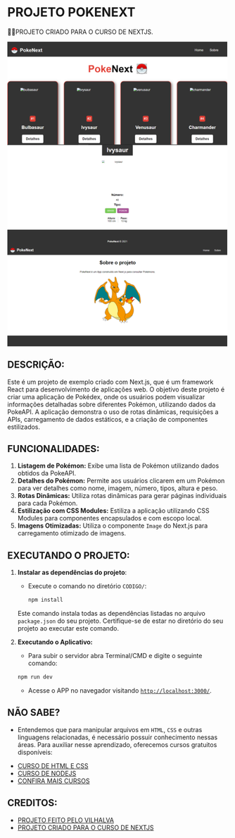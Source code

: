 # PROJETO POKENEXT
👨‍🏫PROJETO CRIADO PARA O CURSO DE NEXTJS.

<img src="./IMAGENS/FOTO_1.png" align="center" width="500"> <br> 
<img src="./IMAGENS/FOTO_2.png" align="center" width="500"> <br> 
<img src="./IMAGENS/FOTO_3.png" align="center" width="500"> <br> 

## DESCRIÇÃO:
Este é um projeto de exemplo criado com Next.js, que é um framework React para desenvolvimento de aplicações web. O objetivo deste projeto é criar uma aplicação de Pokédex, onde os usuários podem visualizar informações detalhadas sobre diferentes Pokémon, utilizando dados da PokeAPI. A aplicação demonstra o uso de rotas dinâmicas, requisições a APIs, carregamento de dados estáticos, e a criação de componentes estilizados.

## FUNCIONALIDADES:
1. **Listagem de Pokémon:** Exibe uma lista de Pokémon utilizando dados obtidos da PokeAPI.
2. **Detalhes do Pokémon:** Permite aos usuários clicarem em um Pokémon para ver detalhes como nome, imagem, número, tipos, altura e peso.
3. **Rotas Dinâmicas:** Utiliza rotas dinâmicas para gerar páginas individuais para cada Pokémon.
4. **Estilização com CSS Modules:** Estiliza a aplicação utilizando CSS Modules para componentes encapsulados e com escopo local.
5. **Imagens Otimizadas:** Utiliza o componente `Image` do Next.js para carregamento otimizado de imagens.

## EXECUTANDO O PROJETO:
1. **Instalar as dependências do projeto**:
   - Execute o comando no diretório `CODIGO/`:
     ```cmd
     npm install
     ```
   Este comando instala todas as dependências listadas no arquivo `package.json` do seu projeto. Certifique-se de estar no diretório do seu projeto ao executar este comando.

2. **Executando o Aplicativo:**
   - Para subir o servidor abra Terminal/CMD e digite o seguinte comando:
   ```bash
   npm run dev
   ```
   - Acesse o APP no navegador visitando [`http://localhost:3000/`](http://localhost:3000/).

## NÃO SABE?
- Entendemos que para manipular arquivos em `HTML`, `CSS` e outras linguagens relacionadas, é necessário possuir conhecimento nessas áreas. Para auxiliar nesse aprendizado, oferecemos cursos gratuitos disponíveis:
* [CURSO DE HTML E CSS](https://github.com/VILHALVA/CURSO-DE-HTML-E-CSS)
* [CURSO DE NODEJS](https://github.com/VILHALVA/CURSO-DE-NODEJS)
* [CONFIRA MAIS CURSOS](https://github.com/VILHALVA?tab=repositories&q=+topic:CURSO)

## CREDITOS:
- [PROJETO FEITO PELO VILHALVA](https://github.com/VILHALVA)
- [PROJETO CRIADO PARA O CURSO DE NEXTJS](https://github.com/VILHALVA/CURSO-DE-NEXTJS)




